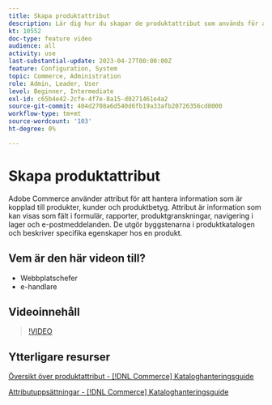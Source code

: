 ```yaml
---
title: Skapa produktattribut
description: Lär dig hur du skapar de produktattribut som används för att hantera information som är kopplad till produkter, kunder och produktbetyg.
kt: 10552
doc-type: feature video
audience: all
activity: use
last-substantial-update: 2023-04-27T00:00:00Z
feature: Configuration, System
topic: Commerce, Administration
role: Admin, Leader, User
level: Beginner, Intermediate
exl-id: c65b4e42-2cfe-4f7e-8a15-d0271461e4a2
source-git-commit: 404d2708a6d540d6fb19a33afb20726356cd8000
workflow-type: tm+mt
source-wordcount: '103'
ht-degree: 0%

---
```


# Skapa produktattribut

Adobe Commerce använder attribut för att hantera information som är kopplad till produkter, kunder och produktbetyg. Attribut är information som kan visas som fält i formulär, rapporter, produktgranskningar, navigering i lager och e-postmeddelanden. De utgör byggstenarna i produktkatalogen och beskriver specifika egenskaper hos en produkt.

## Vem är den här videon till?

- Webbplatschefer
- e-handlare

## Videoinnehåll

>[!VIDEO](https://video.tv.adobe.com/v/343749?quality=12&learn=on)

## Ytterligare resurser

[Översikt över produktattribut - [!DNL Commerce] Kataloghanteringsguide](https://experienceleague.adobe.com/docs/commerce-admin/catalog/product-attributes/product-attributes.html?lang=sv-SE)

[Attributuppsättningar - [!DNL Commerce] Kataloghanteringsguide](https://experienceleague.adobe.com/docs/commerce-admin/catalog/product-attributes/create/attribute-sets.html?lang=sv-SE)

